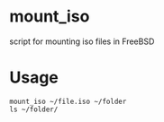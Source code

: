 mount_iso
=========

script for mounting iso files in FreeBSD

# Usage
```
mount_iso ~/file.iso ~/folder
ls ~/folder/
```
